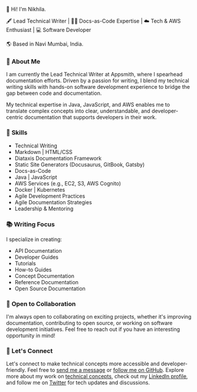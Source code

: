 
👋 Hi! I'm Nikhila.

🖋️ Lead Technical Writer | 📄💼 Docs-as-Code Expertise | ☁️ Tech & AWS Enthusiast | 💻 Software Developer 

🌎 Based in Navi Mumbai, India.

### 📃 **About Me**

I am currently the Lead Technical Writer at Appsmith, where I spearhead documentation efforts. Driven by a passion for writing, I blend my technical writing skills with hands-on software development experience to bridge the gap between code and documentation.

My technical expertise in Java, JavaScript, and AWS enables me to translate complex concepts into clear, understandable, and developer-centric documentation that supports developers in their work.

### 🌟 **Skills**

- Technical Writing
- Markdown | HTML/CSS
- Diataxis Documentation Framework
- Static Site Generators (Docusaurus, GitBook, Gatsby)
- Docs-as-Code
- Java | JavaScript
- AWS Services (e.g., EC2, S3, AWS Cognito)
- Docker | Kubernetes
- Agile Development Practices
- Agile Documentation Strategies
- Leadership & Mentoring

### 📚 **Writing Focus**

I specialize in creating:

- API Documentation
- Developer Guides
- Tutorials
- How-to Guides
- Concept Documentation
- Reference Documentation
- Open Source Documentation

### 📢 **Open to Collaboration**

I'm always open to collaborating on exciting projects, whether it's improving documentation, contributing to open source, or working on software development initiatives. Feel free to reach out if you have an interesting opportunity in mind!

### 💬 **Let's Connect**

Let's connect to make technical concepts more accessible and developer-friendly. Feel free to [send me a message](https://www.nikhilajain.com/contact) or [follow me on GitHub](https://github.com/jnikhila). Explore more about my work on [technical concepts](https://www.nikhilajain.com/publication), check out my [LinkedIn profile](https://www.linkedin.com/in/nikhila-jain), and follow me on [Twitter](https://twitter.com/jain_nikhila) for tech updates and discussions.
